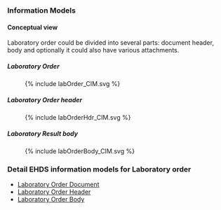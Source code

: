 ### Information Models
#### Conceptual view

Laboratory order could be divided into several parts: document header, body and optionally it could also have various attachments.

##### Laboratory Order
<figure>
  {% include labOrder_CIM.svg %}
</figure>

##### Laboratory Order header
<figure>
  {% include labOrderHdr_CIM.svg %}
</figure>

##### Laboratory Result body
<figure>
  {% include labOrderBody_CIM.svg %}
</figure>


### Detail EHDS information models for Laboratory order
- [Laboratory Order Document](StructureDefinition-EHDSLaboratoryOrder.html)
- [Laboratory Order Header](StructureDefinition-EHDSLaboratoryOrderHeader.html)
- [Laboratory Order Body](StructureDefinition-EHDSLaboratoryOrderBody.html)
